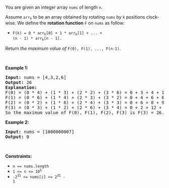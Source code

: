 You are given an integer array `` nums `` of length `` n ``.

Assume <code>arr<sub>k</sub></code> to be an array obtained by rotating `` nums `` by `` k `` positions clock-wise. We define the __rotation function__ `` F `` on `` nums `` as follow:

*   <code>F(k) = 0 * arr<sub>k</sub>[0] + 1 * arr<sub>k</sub>[1] + ... + (n - 1) * arr<sub>k</sub>[n - 1].</code>

Return _the maximum value of_ `` F(0), F(1), ..., F(n-1) ``.

&nbsp;

__Example 1:__

<pre>
<strong>Input:</strong> nums = [4,3,2,6]
<strong>Output:</strong> 26
<strong>Explanation:</strong>
F(0) = (0 * 4) + (1 * 3) + (2 * 2) + (3 * 6) = 0 + 3 + 4 + 18 = 25
F(1) = (0 * 6) + (1 * 4) + (2 * 3) + (3 * 2) = 0 + 4 + 6 + 6 = 16
F(2) = (0 * 2) + (1 * 6) + (2 * 4) + (3 * 3) = 0 + 6 + 8 + 9 = 23
F(3) = (0 * 3) + (1 * 2) + (2 * 6) + (3 * 4) = 0 + 2 + 12 + 12 = 26
So the maximum value of F(0), F(1), F(2), F(3) is F(3) = 26.
</pre>

__Example 2:__

<pre>
<strong>Input:</strong> nums = [1000000007]
<strong>Output:</strong> 0
</pre>

&nbsp;

__Constraints:__

*   `` n == nums.length ``
*   <code>1 &lt;= n &lt;= 10<sup>5</sup></code>
*   <code>-2<sup>31</sup> &lt;= nums[i] &lt;= 2<sup>31</sup> - 1</code>